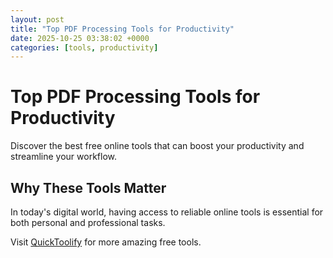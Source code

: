 ```yaml
---
layout: post
title: "Top PDF Processing Tools for Productivity"
date: 2025-10-25 03:38:02 +0000
categories: [tools, productivity]
---
```


# Top PDF Processing Tools for Productivity

Discover the best free online tools that can boost your productivity and streamline your workflow.

## Why These Tools Matter

In today's digital world, having access to reliable online tools is essential for both personal and professional tasks.

Visit [QuickToolify](https://quicktoolify.com) for more amazing free tools.